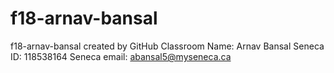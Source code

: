 # f18-arnav-bansal
f18-arnav-bansal created by GitHub Classroom
Name: Arnav Bansal
Seneca ID: 118538164
Seneca email: abansal5@myseneca.ca
